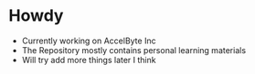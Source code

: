 Howdy
=====

- Currently working on AccelByte Inc
- The Repository mostly contains personal learning materials
- Will try add more things later I think
